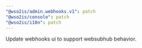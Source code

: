 ```yaml
---
"@wso2is/admin.webhooks.v1": patch
"@wso2is/console": patch
"@wso2is/i18n": patch
---
```


Update webhooks ui to support websubhub behavior.
